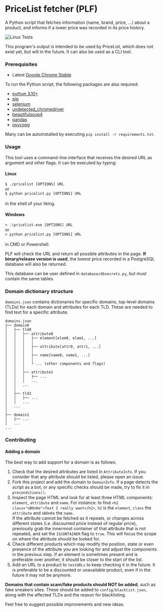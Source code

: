 # PriceList fetcher (PLF)
A Python script that fetches information (name, brand, price, ...) about a product, and informs if a lower price was recorded in its price history.

![Linux Tests](https://github.com/luismiaresse/pricelist-fetcher/actions/workflows/test-linux.yml/badge.svg)

This program's output is intended to be used by PriceList, which does not exist yet, but will in the future.
It can also be used as a CLI tool.

### Prerequisites

* Latest [Google Chrome Stable](https://www.google.com/chrome/browser/desktop/)

To run the Python script, the following packages are also required:

* [python 3.10+](https://www.python.org/downloads/)
* [pip](https://pypi.org/project/pip/)
* [selenium](https://pypi.org/project/selenium)
* [undetected_chromedriver](https://pypi.org/project/undetected_chromedriver/)
* [beautifulsoup4](https://pypi.org/project/beautifulsoup4/)
* [pandas](https://pypi.org/project/pandas/)
* [psycopg](https://pypi.org/project/psycopg/)

Many can be autoinstalled by executing `pip install -r requirements.txt`.

### Usage
This tool uses a command-line interface that receives the desired URL as argument and other flags. 
It can be executed by typing:

#### Linux
`$ ./pricelist [OPTIONS] URL` \
or \
`$ python pricelist.py [OPTIONS] URL` \
\
in the shell of your liking.

#### Windows
`> .\pricelist.exe [OPTIONS] URL` \
or \
`> python pricelist.py [OPTIONS] URL` \
\
in CMD or Powershell.

PLF will check the URL and return all possible attributes in the page. 
**If binary/release version is used**, the lowest price recorded in a PostgreSQL database
will also be returned.

This database can be user defined in `database/dbsecrets.py`, but must contain the same tables.

### Domain dictionary structure
`domains.json` contains dictionaries for specific domains, top-level domains (TLDs) for each domain and attributes for each TLD.
These are needed to find text for a specific attribute.  



```
domains.json
├── domain0
│   ├── tld0
│   │   ├── attribute0
│   │   │   ├── element[elem0, elem1, ...]
│   │   │   │
│   │   │   ├── attribute[attr0, attr1, ...]
│   │   │   │
│   │   │   ├── name[name0, name1, ...]
│   │   │   │
│   │   │   └ ... (other components and flags)
│   │   │
│   │   ├── attribute1
│   │   │   ├── ...
│   │   │   ...
│   │   ...
│   │   
│   ├── tld1
│   │   ├── ...
│   │   ...
│   ...
│
├── domain1
│   ├── ...
│   ...
...

```

### Contributing
#### Adding a domain
The best way to add support for a domain is as follows:

1. Check that the desired attributes are listed in `AttributeInfo`. If you consider that any attribute should be listed, please open an issue.
2. Fork this project and add the domain to `DomainInfo`. If a page detects the script as a bot, or any specific checks should be made, try to fix it in `preconditions()`. 
3. Inspect the page HTML and look for at least three HTML components: `element`, `attribute` and `name`.
For instance: to find `<h2 class="oBOnKe">Text I really want</h2>`, `h2` is the `element`, `class` the `attribute` and `oBOnKe` the `name`. \
If the attribute cannot be fetched as it repeats, or changes across different states (i.e. discounted price instead of regular price),
previously grab the innermost container of that attribute that is not repeated, and set the `ISCONTAINER` flag to `true`. 
This will focus the scope on where the attribute should be looked for.
4. Check different products which may modify the position, state or even presence of the attribute you are looking for and adjust the components in the previous step.
If an element is sometimes present and is preferable over another, it should be closer to the start of the list.
5. Add an URL to a product to `testURLs` to keep checking it in the future. It is preferable to be a discounted or unavailable product,
even if in the future it may not be anymore.

**Domains that contain scam/fake products should NOT be added**, such as fake sneakers sites.
These should be added to `config/blacklist.json`, along with the affected TLDs and the reason for blacklisting.

Feel free to suggest possible improvements and new ideas.
